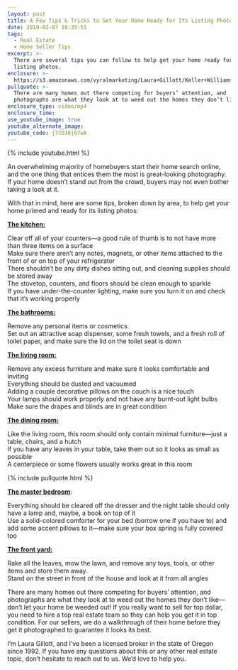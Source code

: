 ```yaml
---
layout: post
title: A Few Tips & Tricks to Get Your Home Ready for Its Listing Photos
date: 2019-02-07 18:35:51
tags:
  - Real Estate
  - Home Seller Tips
excerpt: >-
  There are several tips you can follow to help get your home ready for its
  listing photos.
enclosure: >-
  https://s3.amazonaws.com/vyralmarketing/Laura+Gillott/Keller+Williams+Mid-Willamette+_+A+Few+Tips+%26+Tricks+to+Get+Your+Home+Ready+for+Its+Listing+Photos.mp4
pullquote: >-
  There are many homes out there competing for buyers’ attention, and
  photographs are what they look at to weed out the homes they don’t like.
enclosure_type: video/mp4
enclosure_time:
use_youtube_image: true
youtube_alternate_image:
youtube_code: j77DJ8jb7wA
---
```


{% include youtube.html %}

An overwhelming majority of homebuyers start their home search online, and the one thing that entices them the most is great-looking photography. If your home doesn’t stand out from the crowd, buyers may not even bother taking a look at it.&nbsp;

With that in mind, here are some tips, broken down by area, to help get your home primed and ready for its listing photos:

<u><strong>The kitchen:</strong></u>

Clear off all of your counters—a good rule of thumb is to not have more than three items on a surface<br>Make sure there aren’t any notes, magnets, or other items attached to the front of or on top of your refrigerator<br>There shouldn’t be any dirty dishes sitting out, and cleaning supplies should be stored away<br>The stovetop, counters, and floors should be clean enough to sparkle&nbsp;<br>If you have under-the-counter lighting, make sure you turn it on and check that it’s working properly

<u><strong>The bathrooms:</strong></u>

Remove any personal items or cosmetics<br>Set out an attractive soap dispenser, some fresh towels, and a fresh roll of toilet paper, and make sure the lid on the toilet seat is down&nbsp;

<u><strong>The living room:</strong></u>

Remove any excess furniture and make sure it looks comfortable and inviting<br>Everything should be dusted and vacuumed<br>Adding a couple decorative pillows on the couch is a nice touch<br>Your lamps should work properly and not have any burnt-out light bulbs&nbsp;<br>Make sure the drapes and blinds are in great condition&nbsp;

<u><strong>The dining room:</strong></u>

Like the living room, this room should only contain minimal furniture—just a table, chairs, and a hutch&nbsp;<br>If you have any leaves in your table, take them out so it looks as small as possible&nbsp;<br>A centerpiece or some flowers usually works great in this room

{% include pullquote.html %}

<u><strong>The master bedroom</strong></u>:&nbsp;

Everything should be cleared off the dresser and the night table should only have a lamp and, maybe, a book on top of it&nbsp;<br>Use a solid-colored comforter for your bed (borrow one if you have to) and add some accent pillows to it—make sure your box spring is fully covered too

<u><strong>The front yard:</strong></u>&nbsp;

Rake all the leaves, mow the lawn, and remove any toys, tools, or other items and store them away.&nbsp;<br>Stand on the street in front of the house and look at it from all angles&nbsp;

There are many homes out there competing for buyers’ attention, and photographs are what they look at to weed out the homes they don’t like—don’t let your home be weeded out! If you really want to sell for top dollar, you need to hire a top real estate team so they can help you get it in top condition. For our sellers, we do a walkthrough of their home before they get it photographed to guarantee it looks its best.&nbsp;

I’m Laura Gillott, and I’ve been a licensed broker in the state of Oregon since 1992. If you have any questions about this or any other real estate topic, don’t hesitate to reach out to us. We’d love to help you.